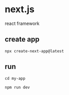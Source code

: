 
# next.js

react framework


## create app

```
npx create-next-app@latest
```


## run

```
cd my-app

npm run dev
```



